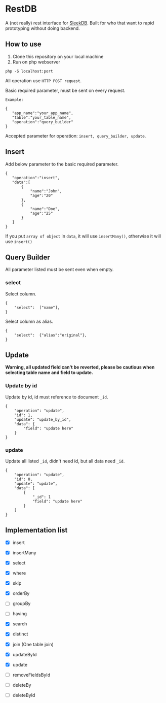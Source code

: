 
# RestDB

A (not really) rest interface for [SleekDB](https://github.com/rakibtg/SleekDB). Built for who that want to rapid prototyping without doing backend.

## How to use
1. Clone this repository on your local machine
2. Run on php webserver

`php -S localhost:port`

All operation use `HTTP POST request`.

Basic required parameter, must be sent on every request.

    Example:
    
    {
       "app_name":"your_app_name",
       "table":"your_table_name",
       "operation":"query_builder"
    }
    
Accepted parameter for operation: `insert, query_builder, update`.

## Insert

Add below parameter to the basic required parameter.
	
    {
       "operation":"insert",
       "data":[
	       {
		       "name":"John",
		       "age":"20"
	       },
	       {
		       "name":"Doe",
		       "age":"25"
	       }
       ]
    }
	
If you put `array of object` in `data`, it will use `insertMany()`, otherwise it will use `insert()`

## Query Builder
All parameter listed must be sent even when empty.

### select
Select column.

    {
	    "select":  ["name"],
    }

Select column as alias.
    
    {
	    "select":  {"alias":"original"},
    }

## Update
**Warning, all updated field can't be reverted, please be cautious when selecting table name and field to update.**

### Update by id
Update by id, id must reference to document `_id`.

    {
        "operation": "update",
        "id": 1,
        "update": "update_by_id",
        "data": {
            "field": "update here"
        }
    }

### update
Update all listed `_id`, didn't need id, but all data need `_id`.

    {
        "operation": "update",
        "id": 0,
        "update": "update",
        "data": [
            {
                "_id": 1
                "field": "update here"
            }
        ]
    }

## Implementation list

- [x] insert

- [x] insertMany

- [x] select

- [x] where

- [x] skip

- [x] orderBy

- [ ] groupBy

- [ ] having

- [x] search

- [x] distinct

- [x] join (One table join)

- [x] updateById

- [x] update

- [ ] removeFieldsById

- [ ] deleteBy

- [ ] deleteById
